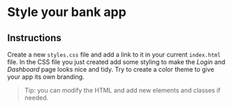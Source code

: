 # Style your bank app

## Instructions

Create a new `styles.css` file and add a link to it in your current `index.html` file. In the CSS file you just created add some styling to make the *Login* and *Dashboard* page looks nice and tidy. Try to create a color theme to give your app its own branding.

> Tip: you can modify the HTML and add new elements and classes if needed.

